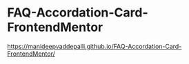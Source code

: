 # FAQ-Accordation-Card-FrontendMentor
https://manideepvaddepalli.github.io/FAQ-Accordation-Card-FrontendMentor/
